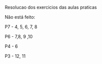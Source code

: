 
Resolucao dos exercicios das aulas praticas

Não está feito: 

P7 - 4, 5, 6, 7, 8

P6 - 7,8, 9 ,10

P4 - 6

P3 - 12, 11


